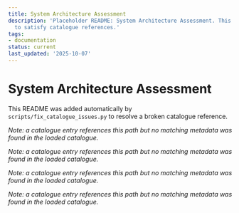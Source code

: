 ```yaml
---
title: System Architecture Assessment
description: 'Placeholder README: System Architecture Assessment. This file was auto-generated
  to satisfy catalogue references.'
tags:
- documentation
status: current
last_updated: '2025-10-07'
---
```


# System Architecture Assessment

This README was added automatically by `scripts/fix_catalogue_issues.py` to resolve a broken catalogue reference.


*Note: a catalogue entry references this path but no matching metadata was found in the loaded catalogue.*



*Note: a catalogue entry references this path but no matching metadata was found in the loaded catalogue.*



*Note: a catalogue entry references this path but no matching metadata was found in the loaded catalogue.*



*Note: a catalogue entry references this path but no matching metadata was found in the loaded catalogue.*
